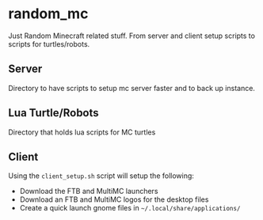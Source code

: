 # random_mc
Just Random Minecraft related stuff.
From server and client setup scripts to scripts for turtles/robots.


## Server
Directory to have scripts to setup  mc server faster and to back up instance.

## Lua Turtle/Robots
Directory that holds lua scripts for MC turtles

## Client
Using the `client_setup.sh` script will setup the following:
- Download the FTB and MultiMC launchers
- Download an FTB and MultiMC logos for the desktop files
- Create a quick launch gnome files in `~/.local/share/applications/`
